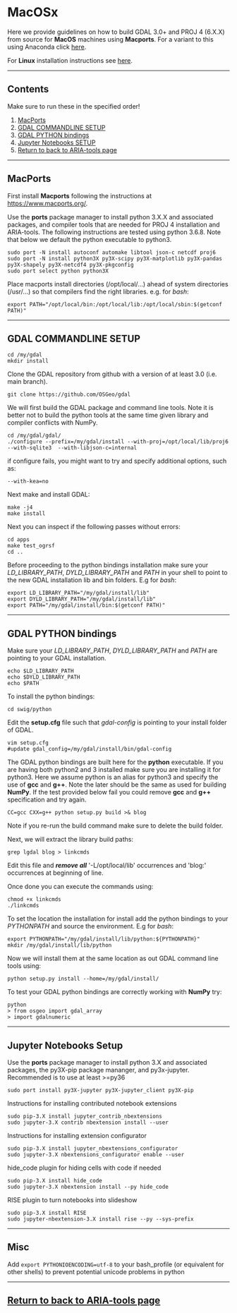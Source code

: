 # MacOSx
Here we provide guidelines on how to build GDAL 3.0+ and PROJ 4 (6.X.X) from source for **MacOS** machines using **Macports**. For a variant to this using Anaconda click [here](https://github.com/aria-tools/ARIA-tools/blob/master/MacOS_Anaconda_source_build.md).

For **Linux** installation instructions see [here](https://github.com/aria-tools/ARIA-tools/blob/master/Linux_source_build.md).

------
## Contents
Make sure to run these in the specified order!
1. [MacPorts](#macports)
2. [GDAL COMMANDLINE SETUP](#gdal-commandline-setup)
3. [GDAL PYTHON bindings](#gdal-python-bindings)
4. [Jupyter Notebooks SETUP](#jupyter-notebooks-setup)
5. [Return to back to ARIA-tools page](https://github.com/aria-tools/ARIA-tools)


------
## MacPorts
First install **Macports** following the instructions at https://www.macports.org/.

Use the **ports** package manager to install python 3.X.X and associated packages, and compiler tools that are needed for PROJ 4 installation and ARIA-tools.
The following instructions are tested using python 3.6.8. Note that below we default the python executable to python3.

```
sudo port -N install autoconf automake libtool json-c netcdf proj6
sudo port -N install python3X py3X-scipy py3X-matplotlib py3X-pandas py3X-shapely py3X-netcdf4 py3X-pkgconfig
sudo port select python python3X
```
Place macports install directories (/opt/local/...) ahead of system directories (/usr/...) so that compilers find the right libraries. e.g. for *bash*:
```
export PATH="/opt/local/bin:/opt/local/lib:/opt/local/sbin:$(getconf PATH)"
```

------
## GDAL COMMANDLINE SETUP
```
cd /my/gdal
mkdir install
```

Clone the GDAL repository from github with a version of at least 3.0 (i.e. main branch).
```
git clone https://github.com/OSGeo/gdal
```

We will first build the GDAL package and command line tools. Note it is better not to build the python tools at the same time given library and compiler conflicts with NumPy.

```
cd /my/gdal/gdal/
./configure --prefix=/my/gdal/install --with-proj=/opt/local/lib/proj6 --with-sqlite3  --with-libjson-c=internal
```
if configure fails, you might want to try and specify additional options, such as:
```
--with-kea=no
```
Next make and install GDAL:
```
make -j4
make install
```

Next you can inspect if the following passes without errors:
```
cd apps
make test_ogrsf
cd ..
```


Before proceeding to the python bindings installation make sure your *LD_LIBRARY_PATH*, *DYLD_LIBRARY_PATH* and *PATH* in your shell to point to the new GDAL installation lib and bin folders. E.g for *bash*:
```
export LD_LIBRARY_PATH="/my/gdal/install/lib"
export DYLD_LIBRARY_PATH="/my/gdal/install/lib"
export PATH="/my/gdal/install/bin:$(getconf PATH)"
```


------
## GDAL PYTHON bindings

Make sure your *LD_LIBRARY_PATH*, *DYLD_LIBRARY_PATH* and *PATH*  are pointing to your GDAL installation.
```
echo $LD_LIBRARY_PATH
echo $DYLD_LIBRARY_PATH
echo $PATH
```

To install the python bindings:
```
cd swig/python
```
Edit the **setup.cfg** file such that *gdal-config* is pointing to your install folder of GDAL.
```
vim setup.cfg
#update gdal_config=/my/gdal/install/bin/gdal-config
```


The GDAL python bindings are built here for the **python** executable. If you are having both python2 and 3 installed make sure you are installing it for python3. Here we assume python is an alias for python3 and specify the use of **gcc** and **g++**. Note the later should be the same as used for building **NumPy**. If the test provided below fail you could remove **gcc** and **g++** specification and try again.
```
CC=gcc CXX=g++ python setup.py build >& blog
```
Note if you re-run the build command make sure to delete the build folder.


Next, we will extract the library build paths:
```
grep lgdal blog > linkcmds
```
Edit this file and ***remove all*** '-L/opt/local/lib' occurrences and 'blog:' occurrences at beginning of line.

Once done you can execute the commands using:
```
chmod +x linkcmds
./linkcmds
```
To set the location the installation for install add the python bindings to your *PYTHONPATH* and source the environment. E.g for *bash*:
```
export PYTHONPATH="/my/gdal/install/lib/python:${PYTHONPATH}"
mkdir /my/gdal/install/lib/python
```

Now we will install them at the same location as out GDAL command line tools using:
```
python setup.py install --home=/my/gdal/install/
```

To test your GDAL python bindings are correctly working with **NumPy** try:
```
python
> from osgeo import gdal_array
> import gdalnumeric
```
------
## Jupyter Notebooks Setup
Use the **ports** package manager to install python 3.X and associated packages, the py3X-pip package mananger, and py3x-jupyter.
Recommended is to use at least >=py36
```
sudo port install py3X-jupyter py3X-jupyter_client py3X-pip
```

Instructions for installing contributed notebook extensions

```
sudo pip-3.X install jupyter_contrib_nbextensions
sudo jupyter-3.X contrib nbextension install --user
```

Instructions for installing extension configurator
```
sudo pip-3.X install jupyter_nbextensions_configurator
sudo jupyter-3.X nbextensions_configurator enable --user
```

hide_code plugin for hiding cells with code if needed
```
sudo pip-3.X install hide_code
sudo jupyter-3.X nbextension install --py hide_code
```

RISE plugin to turn notebooks into slideshow
```
sudo pip-3.X install RISE
sudo jupyter-nbextension-3.X install rise --py --sys-prefix
```

------
## Misc

Add `export PYTHONIOENCODING=utf-8` to your bash_profile (or equivalent for other shells) to prevent potential unicode problems in python

------
## [Return to back to ARIA-tools page](https://github.com/aria-tools/ARIA-tools)
